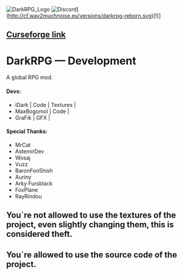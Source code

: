 ![DarkRPG_Logo](https://cdn.discordapp.com/attachments/1014345920315412502/1055843203670085642/dark-rpg-reborn.png)
![Discord](https://img.shields.io/discord/859843420603416618?color=Green&label=Discord&logo=Discord&style=flat-square)](http://cf.way2muchnoise.eu/versions/darkrpg-reborn.svg)[![]

## [Curseforge link](https://www.curseforge.com/minecraft/mc-mods/darkrpg-forge)

# DarkRPG — Development
A global RPG mod.

#### Devs:
- iDark | Code | Textures |
- MaxBogomol | Code |
- GraFik | GFX |

#### Special Thanks:
- MrCat
- AstemirDev
- Wosaj
- Vuzz
- BaronFonShish
- Auriny
- Arky Fursblack
- FoxPlane
- RayRindou

## You`re not allowed to use the textures of the project, even slightly changing them, this is considered theft.
## You`re allowed to use the source code of the project. 
